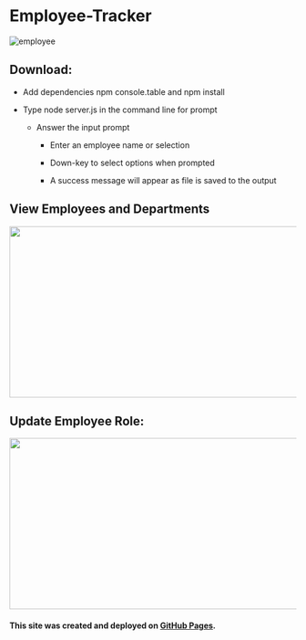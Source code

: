 # Employee-Tracker

![employee](https://user-images.githubusercontent.com/38336934/73371112-75e70200-4272-11ea-8af5-4726385d10bf.gif)

## Download:
- Add dependencies npm console.table and npm install

- Type node server.js in the command line for prompt
    - Answer the input prompt

      - Enter an employee name or selection

      - Down-key to select options when prompted

      - A success message will appear as file is saved to the output

## View Employees and Departments

<img src="https://user-images.githubusercontent.com/38336934/73371708-500e2d00-4273-11ea-9ca6-298f95c5c20a.png" width="540" height="300">

## Update Employee Role:

<img src="https://user-images.githubusercontent.com/38336934/73371696-48e71f00-4273-11ea-835c-878d7040b535.png" width="540" height="300">

#### This site was created and deployed on [GitHub Pages](https://github.com/Fancystacks/Employee-Tracker/).